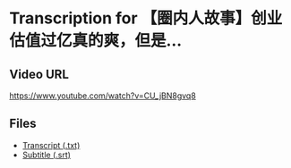 # Transcription for 【圈内人故事】创业估值过亿真的爽，但是…
## Video URL
https://www.youtube.com/watch?v=CU_jBN8gvq8
 
## Files
- [Transcript (.txt)](./transcript.txt)
- [Subtitle (.srt)](./transcript.srt)
